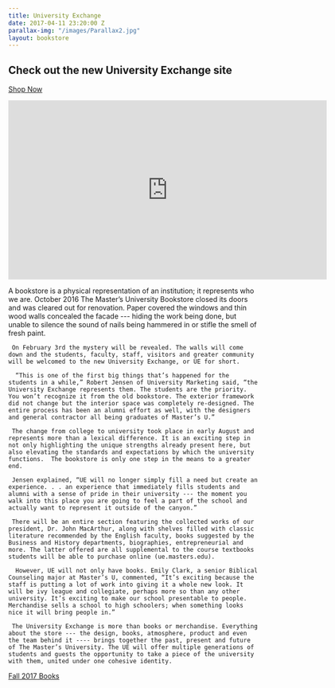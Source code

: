 ```yaml
---
title: University Exchange
date: 2017-04-11 23:20:00 Z
parallax-img: "/images/Parallax2.jpg"
layout: bookstore
---
```

## Check out the new University Exchange site

[Shop Now](https://ue.masters.edu/)

<iframe src="https://player.vimeo.com/video/190782130?color=daaa00&title=0&byline=0&portrait=0" width="640" height="360" frameborder="0" webkitallowfullscreen mozallowfullscreen allowfullscreen></iframe>

A bookstore is a physical representation of an institution; it represents who we are. October 2016 The Master’s University Bookstore closed its doors and was cleared out for renovation. Paper covered the windows and thin wood walls concealed the facade --- hiding the work being done, but unable to silence the sound of nails being hammered in or stifle the smell of fresh paint.

     On February 3rd the mystery will be revealed. The walls will come down and the students, faculty, staff, visitors and greater community will be welcomed to the new University Exchange, or UE for short.

      “This is one of the first big things that’s happened for the students in a while,” Robert Jensen of University Marketing said, “the University Exchange represents them. The students are the priority. You won’t recognize it from the old bookstore. The exterior framework did not change but the interior space was completely re-designed. The entire process has been an alumni effort as well, with the designers and general contractor all being graduates of Master’s U.”

     The change from college to university took place in early August and represents more than a lexical difference. It is an exciting step in not only highlighting the unique strengths already present here, but also elevating the standards and expectations by which the university functions.  The bookstore is only one step in the means to a greater end.

     Jensen explained, “UE will no longer simply fill a need but create an experience. . . an experience that immediately fills students and alumni with a sense of pride in their university --- the moment you walk into this place you are going to feel a part of the school and actually want to represent it outside of the canyon.”

     There will be an entire section featuring the collected works of our president, Dr. John MacArthur, along with shelves filled with classic literature recommended by the English faculty, books suggested by the Business and History departments, biographies, entrepreneurial and more. The latter offered are all supplemental to the course textbooks students will be able to purchase online (ue.masters.edu).

      However, UE will not only have books. Emily Clark, a senior Biblical Counseling major at Master’s U, commented, “It’s exciting because the staff is putting a lot of work into giving it a whole new look. It will be ivy league and collegiate, perhaps more so than any other university. It’s exciting to make our school presentable to people. Merchandise sells a school to high schoolers; when something looks nice it will bring people in.”

     The University Exchange is more than books or merchandise. Everything about the store --- the design, books, atmosphere, product and even the team behind it ---- brings together the past, present and future of The Master’s University. The UE will offer multiple generations of students and guests the opportunity to take a piece of the university with them, united under one cohesive identity.

<a class="btn btn-navy right" href="https://docs.google.com/spreadsheets/d/1YK8Hc7KptiX28D5INeIfN5jeXk6K-zQba5ijGgr33LI/pubhtml">Fall 2017 Books</a>
